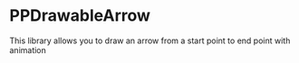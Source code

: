 # PPDrawableArrow
This library allows you to draw an arrow from a start point to end point with animation
